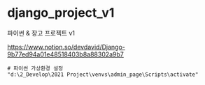 # django_project_v1
파이썬 &amp; 장고 프로젝트 v1

https://www.notion.so/devdavid/Django-9b77ed94a01e48518403b8a88302a9b7

```shell
# 파이썬 가상환경 설정
"d:\2_Develop\2021 Project\venvs\admin_page\Scripts\activate"
```
